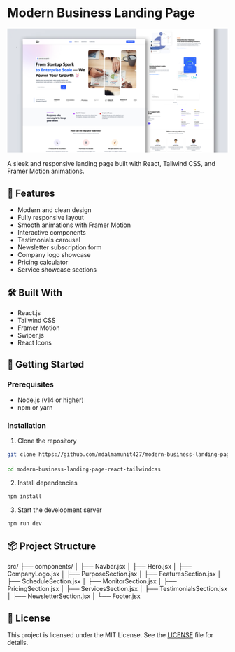 # Modern Business Landing Page

![modern-business-landing-page](/src/assets/react-busines-landing-page.png)

A sleek and responsive landing page built with React, Tailwind CSS, and Framer Motion animations.

## 🌟 Features

- Modern and clean design
- Fully responsive layout
- Smooth animations with Framer Motion
- Interactive components
- Testimonials carousel
- Newsletter subscription form
- Company logo showcase
- Pricing calculator
- Service showcase sections

## 🛠️ Built With

- React.js
- Tailwind CSS
- Framer Motion
- Swiper.js
- React Icons

## 🚀 Getting Started

### Prerequisites

- Node.js (v14 or higher)
- npm or yarn

### Installation
1. Clone the repository
```bash
git clone https://github.com/mdalmamunit427/modern-business-landing-page-react-tailwindcss

cd modern-business-landing-page-react-tailwindcss
```



2. Install dependencies
```bash
npm install
```

3. Start the development server
```bash
npm run dev
```

## 📦 Project Structure

src/
├── components/
│ ├── Navbar.jsx
│ ├── Hero.jsx
│ ├── CompanyLogo.jsx
│ ├── PurposeSection.jsx
│ ├── FeaturesSection.jsx
│ ├── ScheduleSection.jsx
│ ├── MonitorSection.jsx
│ ├── PricingSection.jsx
│ ├── ServicesSection.jsx
│ ├── TestimonialsSection.jsx
│ ├── NewsletterSection.jsx
│ └── Footer.jsx

## 📝 License

This project is licensed under the MIT License. See the [LICENSE](LICENSE) file for details.




